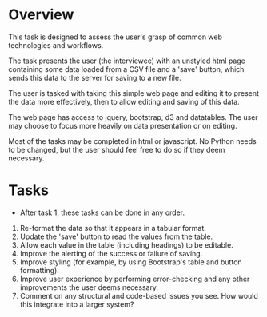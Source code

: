 # Overview
This task is designed to assess the user's grasp of common web technologies
and workflows.

The task presents the user (the interviewee) with an unstyled html page containing some
data loaded from a CSV file and a 'save' button, which sends this data to the server for saving to a new file.

The user is tasked with taking this simple web page and editing
it to present the data more effectively, then to allow editing and saving of this data.

The web page has access to jquery, bootstrap, d3 and datatables. 
The user may choose to focus more heavily on data presentation or on editing.

Most of the tasks may be completed in html or javascript. No Python needs to be changed, but
the user should feel free to do so if they deem necessary.

# Tasks
* After task 1, these tasks can be done in any order.
1. Re-format the data so that it appears in a tabular format. 
2. Update the 'save' button to read the values from the table.
3. Allow each value in the table (including headings) to be editable.
4. Improve the alerting of the success or failure of saving.
5. Improve styling (for example, by using Bootstrap's table and button formatting).
6. Improve user experience by performing error-checking and any other improvements the user deems necessary.
7. Comment on any structural and code-based issues you see. How would this integrate into a larger system?


